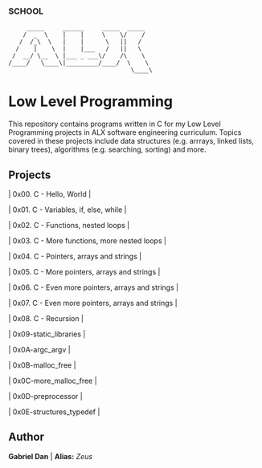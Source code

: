 ### SCHOOL
         _____     ______     _____  _____  
        /  _  \    |    |     \    \/    / 
       /  /_\  \   |    |      \   ||   /   
      /    |    \  |    |___   /   ||   \   
     /  __/ \__  \ |___ _ ___\/    /\    \  
    /____/   \____\|_________/____/  \    \
                                      \____\

# Low Level Programming

This repository contains programs written in C for my Low Level Programming projects in ALX software engineering curriculum. 
Topics covered in these projects include data structures (e.g. arrrays, linked lists, binary trees), algorithms (e.g. searching, sorting) and more.

## Projects

| 0x00. C - Hello, World |

| 0x01. C - Variables, if, else, while |

| 0x02. C - Functions, nested loops |

| 0x03. C - More functions, more nested loops |

| 0x04. C - Pointers, arrays and strings |

| 0x05. C - More pointers, arrays and strings |

| 0x06. C - Even more pointers, arrays and strings |

| 0x07. C - Even more pointers, arrays and strings |

| 0x08. C - Recursion |

| 0x09-static_libraries |

| 0x0A-argc_argv |

| 0x0B-malloc_free |

| 0x0C-more_malloc_free |

| 0x0D-preprocessor |

| 0x0E-structures_typedef |

## Author 

**Gabriel Dan** | **Alias:** *Zeus*
